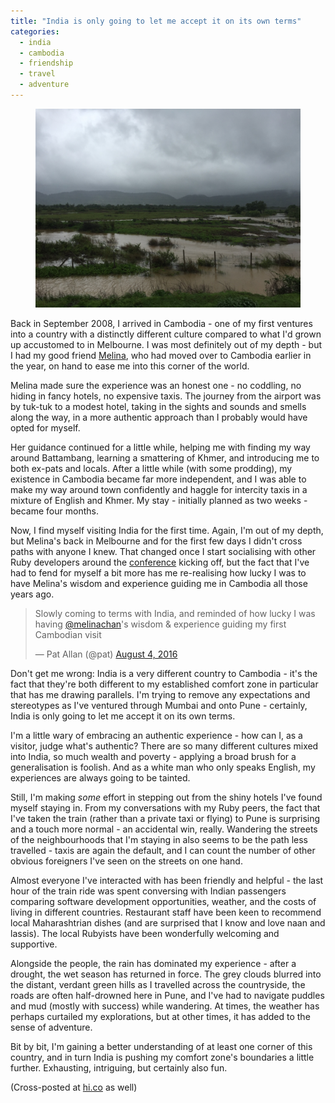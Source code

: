 ```yaml
---
title: "India is only going to let me accept it on its own terms"
categories:
  - india
  - cambodia
  - friendship
  - travel
  - adventure
---
```


<figure>
<img src="/images/indian-countryside.jpg" alt="The view from the train between Mumbai and Pune" />
</figure>

Back in September 2008, I arrived in Cambodia - one of my first ventures into a country with a distinctly different culture compared to what I'd grown up accustomed to in Melbourne. I was most definitely out of my depth - but I had my good friend [Melina](https://twitter.com/melinachan), who had moved over to Cambodia earlier in the year, on hand to ease me into this corner of the world.

Melina made sure the experience was an honest one - no coddling, no hiding in fancy hotels, no expensive taxis. The journey from the airport was by tuk-tuk to a modest hotel, taking in the sights and sounds and smells along the way, in a more authentic approach than I probably would have opted for myself.

Her guidance continued for a little while, helping me with finding my way around Battambang, learning a smattering of Khmer, and introducing me to both ex-pats and locals. After a little while (with some prodding), my existence in Cambodia became far more independent, and I was able to make my way around town confidently and haggle for intercity taxis in a mixture of English and Khmer. My stay - initially planned as two weeks - became four months.

Now, I find myself visiting India for the first time. Again, I'm out of my depth, but Melina's back in Melbourne and for the first few days I didn't cross paths with anyone I knew. That changed once I start socialising with other Ruby developers around the [conference](http://www.deccanrubyconf.org) kicking off, but the fact that I've had to fend for myself a bit more has me re-realising how lucky I was to have Melina's wisdom and experience guiding me in Cambodia all those years ago.

<blockquote class="twitter-tweet" data-lang="en"><p lang="en" dir="ltr">Slowly coming to terms with India, and reminded of how lucky I was having <a href="https://twitter.com/melinachan">@melinachan</a>&#39;s wisdom &amp; experience guiding my first Cambodian visit</p>&mdash; Pat Allan (@pat) <a href="https://twitter.com/pat/status/761234458397712388">August 4, 2016</a></blockquote> <script async src="//platform.twitter.com/widgets.js" charset="utf-8"></script>

Don't get me wrong: India is a very different country to Cambodia - it's the fact that they're both different to my established comfort zone in particular that has me drawing parallels. I'm trying to remove any expectations and stereotypes as I've ventured through Mumbai and onto Pune - certainly, India is only going to let me accept it on its own terms.

I'm a little wary of embracing an authentic experience - how can I, as a visitor, judge what's authentic? There are so many different cultures mixed into India, so much wealth and poverty - applying a broad brush for a generalisation is foolish. And as a white man who only speaks English, my experiences are always going to be tainted.

Still, I'm making _some_ effort in stepping out from the shiny hotels I've found myself staying in. From my conversations with my Ruby peers, the fact that I've taken the train (rather than a private taxi or flying) to Pune is surprising and a touch more normal - an accidental win, really. Wandering the streets of the neighbourhoods that I'm staying in also seems to be the path less travelled - taxis are again the default, and I can count the number of other obvious foreigners I've seen on the streets on one hand.

Almost everyone I've interacted with has been friendly and helpful - the last hour of the train ride was spent conversing with Indian passengers comparing software development opportunities, weather, and the costs of living in different countries. Restaurant staff have been keen to recommend local Maharashtrian dishes (and are surprised that I know and love naan and lassis). The local Rubyists have been wonderfully welcoming and supportive.

Alongside the people, the rain has dominated my experience - after a drought, the wet season has returned in force. The grey clouds blurred into the distant, verdant green hills as I travelled across the countryside, the roads are often half-drowned here in Pune, and I've had to navigate puddles and mud (mostly with success) while wandering. At times, the weather has perhaps curtailed my explorations, but at other times, it has added to the sense of adventure.

Bit by bit, I'm gaining a better understanding of at least one corner of this country, and in turn India is pushing my comfort zone's boundaries a little further. Exhausting, intriguing, but certainly also fun.

(Cross-posted at [hi.co](https://hi.co/moments/kzqividk) as well)

